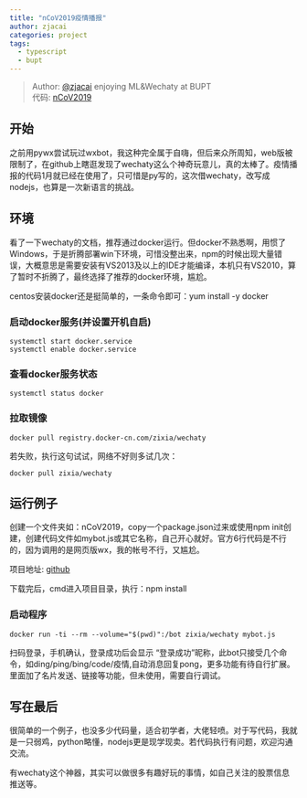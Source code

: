 ```yaml
---
title: "nCoV2019疫情播报"  
author: zjacai
categories: project
tags:
  - typescript
  - bupt
---
```


> Author: [@zjacai](https://github.com/zjacai) enjoying ML&Wechaty at BUPT  
代码: [nCoV2019](https://github.com/zjacai/nCoV2019)

## 开始 ##

 之前用pywx尝试玩过wxbot，我这种完全属于自嗨，但后来众所周知，web版被限制了，在github上瞎逛发现了wechaty这么个神奇玩意儿，真的太棒了。疫情播报的代码1月就已经在使用了，只可惜是py写的，这次借wechaty，改写成nodejs，也算是一次新语言的挑战。

## 环境 ##

看了一下wechaty的文档，推荐通过docker运行。但docker不熟悉啊，用惯了Windows，于是折腾部署win下环境，可惜没整出来，npm的时候出现大量错误，大概意思是需要安装有VS2013及以上的IDE才能编译，本机只有VS2010，算了暂时不折腾了，最终选择了推荐的docker环境，尴尬。

centos安装docker还是挺简单的，一条命令即可：yum install -y docker

### 启动docker服务(并设置开机自启) ###

    systemctl start docker.service
    systemctl enable docker.service

### 查看docker服务状态 ###

    systemctl status docker

### 拉取镜像 ###

    docker pull registry.docker-cn.com/zixia/wechaty

若失败，执行这句试试，网络不好则多试几次：

    docker pull zixia/wechaty

## 运行例子 ##

创建一个文件夹如：nCoV2019，copy一个package.json过来或使用npm init创建，创建代码文件如mybot.js或其它名称，自己开心就好。官方6行代码是不行的，因为调用的是网页版wx，我的帐号不行，又尴尬。

项目地址: [github](https://github.com/zjacai/nCoV2019)

下载完后，cmd进入项目目录，执行：npm install

### 启动程序 ###

    docker run -ti --rm --volume="$(pwd)":/bot zixia/wechaty mybot.js

扫码登录，手机确认，登录成功后会显示 “登录成功”昵称，此bot只接受几个命令，如ding/ping/bing/code/疫情,自动消息回复pong，更多功能有待自行扩展。里面加了名片发送、链接等功能，但未使用，需要自行调试。

## 写在最后 ##

很简单的一个例子，也没多少代码量，适合初学者，大佬轻喷。对于写代码，我就是一只弱鸡，python略懂，nodejs更是现学现卖。若代码执行有问题，欢迎沟通交流。

有wechaty这个神器，其实可以做很多有趣好玩的事情，如自己关注的股票信息推送等。
